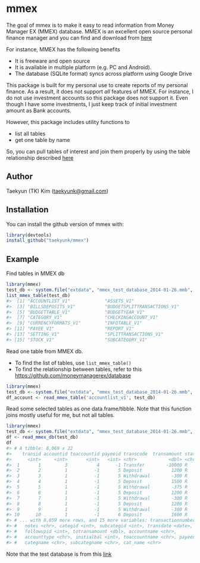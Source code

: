 
<!-- README.md is generated from README.Rmd. Please edit that file -->

# mmex

<!-- badges: start -->
<!-- badges: end -->

The goal of mmex is to make it easy to read information from Money
Manager EX (MMEX) database. MMEX is an excellent open source personal
finance manager and you can find and download from
[here](https://www.moneymanagerex.org/)

For instance, MMEX has the following benefits

-   It is freeware and open source
-   It is available in multiple platform (e.g. PC and Android).
-   The database (SQLite format) syncs across platform using Google
    Drive

This package is built for my personal use to create reports of my
personal finance. As a result, it does not support *all* features of
MMEX. For instance, I do not use investment accounts so this package
does not support it. Even though I have some investments, I just keep
track of initial investment amount as Bank accounts.

However, this package includes utility functions to

-   list all tables
-   get one table by name

So, you can pull tables of interest and join them properly by using the
table relationship described
[here](https://github.com/moneymanagerex/database)

## Author

Taekyun (TK) Kim (<taekyunk@gmail.com>)

## Installation

You can install the github version of mmex with:

``` r
library(devtools)
install_github("taekyunk/mmex") 
```

## Example

Find tables in MMEX db

``` r
library(mmex)
test_db <- system.file("extdata", "mmex_test_database_2014-01-26.mmb", package = "mmex")
list_mmex_table(test_db)
#>  [1] "ACCOUNTLIST_V1"             "ASSETS_V1"                 
#>  [3] "BILLSDEPOSITS_V1"           "BUDGETSPLITTRANSACTIONS_V1"
#>  [5] "BUDGETTABLE_V1"             "BUDGETYEAR_V1"             
#>  [7] "CATEGORY_V1"                "CHECKINGACCOUNT_V1"        
#>  [9] "CURRENCYFORMATS_V1"         "INFOTABLE_V1"              
#> [11] "PAYEE_V1"                   "REPORT_V1"                 
#> [13] "SETTING_V1"                 "SPLITTRANSACTIONS_V1"      
#> [15] "STOCK_V1"                   "SUBCATEGORY_V1"
```

Read one table from MMEX db.

-   To find the list of tables, use `list_mmex_table()`
-   To find the relationship between tables, refer to this
    <https://github.com/moneymanagerex/database>

``` r
library(mmex)
test_db <- system.file("extdata", "mmex_test_database_2014-01-26.mmb", package = "mmex")
df_account <- read_mmex_table('accountlist_v1', test_db)
```

Read some selected tables as one data.frame/tibble. Note that this
function joins mostly useful for me, but not all tables.

``` r
library(mmex)
test_db <- system.file("extdata", "mmex_test_database_2014-01-26.mmb", package = "mmex")
df <- read_mmex_db(test_db)
df
#> # A tibble: 8,069 x 22
#>    transid accountid toaccountid payeeid transcode  transamount status
#>      <int>     <int>       <int>   <int> <chr>            <dbl> <chr> 
#>  1       1         3           4      -1 Transfer        -10000 R     
#>  2       2         1          -1       5 Deposit           1200 R     
#>  3       3         1          -1       5 Withdrawal        -300 R     
#>  4       4         1          -1       5 Deposit           1500 R     
#>  5       5         1          -1       5 Withdrawal        -375 R     
#>  6       6         1          -1       5 Deposit           1200 R     
#>  7       7         1          -1       5 Withdrawal        -300 R     
#>  8       8         1          -1       5 Deposit           1200 R     
#>  9       9         1          -1       5 Withdrawal        -300 R     
#> 10      10         1          -1       6 Deposit           1600 R     
#> # ... with 8,059 more rows, and 15 more variables: transactionnumber <chr>,
#> #   notes <chr>, categid <int>, subcategid <int>, transdate <date>,
#> #   followupid <int>, totransamount <dbl>, accountname <chr>,
#> #   accounttype <chr>, initialbal <int>, toaccountname <chr>, payeename <chr>,
#> #   categname <chr>, subcategname <chr>, cat_name <chr>
```

Note that the test database is from this
[link](https://forum.moneymanagerex.org/viewtopic.php?f=7&t=5397)
